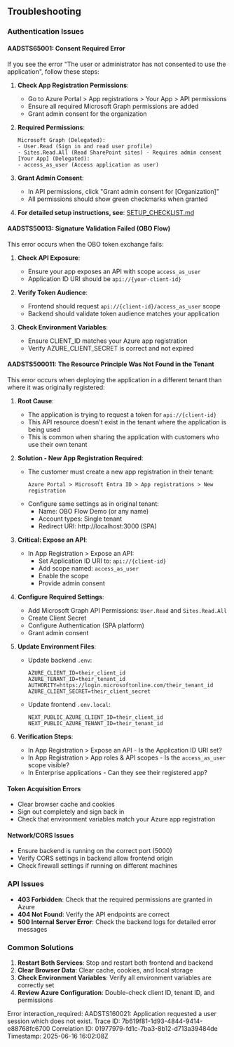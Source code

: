 ## Troubleshooting

### Authentication Issues

#### AADSTS65001: Consent Required Error
If you see the error "The user or administrator has not consented to use the application", follow these steps:

1. **Check App Registration Permissions**:
   - Go to Azure Portal > App registrations > Your App > API permissions
   - Ensure all required Microsoft Graph permissions are added
   - Grant admin consent for the organization

2. **Required Permissions**:
   ```
   Microsoft Graph (Delegated):
   - User.Read (Sign in and read user profile)
   - Sites.Read.All (Read SharePoint sites) - Requires admin consent
   [Your App] (Delegated):
   - access_as_user (Access application as user)
   ```

3. **Grant Admin Consent**:
   - In API permissions, click "Grant admin consent for [Organization]"
   - All permissions should show green checkmarks when granted

4. **For detailed setup instructions, see**: [SETUP_CHECKLIST.md](./SETUP_CHECKLIST.md)

#### AADSTS50013: Signature Validation Failed (OBO Flow)
This error occurs when the OBO token exchange fails:

1. **Check API Exposure**:
   - Ensure your app exposes an API with scope `access_as_user`
   - Application ID URI should be `api://{your-client-id}`

2. **Verify Token Audience**:
   - Frontend should request `api://{client-id}/access_as_user` scope
   - Backend should validate token audience matches your application

3. **Check Environment Variables**:
   - Ensure CLIENT_ID matches your Azure app registration
   - Verify AZURE_CLIENT_SECRET is correct and not expired

#### AADSTS500011: The Resource Principle Was Not Found in the Tenant
This error occurs when deploying the application in a different tenant than where it was originally registered:

1. **Root Cause**:
   - The application is trying to request a token for `api://{client-id}` 
   - This API resource doesn't exist in the tenant where the application is being used
   - This is common when sharing the application with customers who use their own tenant

2. **Solution - New App Registration Required**:
   - The customer must create a new app registration in their tenant:
     ```
     Azure Portal > Microsoft Entra ID > App registrations > New registration
     ```
   - Configure same settings as in original tenant:
     - Name: OBO Flow Demo (or any name)
     - Account types: Single tenant
     - Redirect URI: http://localhost:3000 (SPA)

3. **Critical: Expose an API**:
   - In App Registration > Expose an API:
     - Set Application ID URI to: `api://{client-id}`
     - Add scope named: `access_as_user`
     - Enable the scope
     - Provide admin consent

4. **Configure Required Settings**:
   - Add Microsoft Graph API Permissions: `User.Read` and `Sites.Read.All`
   - Create Client Secret
   - Configure Authentication (SPA platform)
   - Grant admin consent

5. **Update Environment Files**:
   - Update backend `.env`: 
     ```
     AZURE_CLIENT_ID=their_client_id
     AZURE_TENANT_ID=their_tenant_id
     AUTHORITY=https://login.microsoftonline.com/their_tenant_id
     AZURE_CLIENT_SECRET=their_client_secret
     ```
   - Update frontend `.env.local`:
     ```
     NEXT_PUBLIC_AZURE_CLIENT_ID=their_client_id
     NEXT_PUBLIC_AZURE_TENANT_ID=their_tenant_id
     ```

6. **Verification Steps**:
   - In App Registration > Expose an API - Is the Application ID URI set?
   - In App Registration > App roles & API scopes - Is the `access_as_user` scope visible?
   - In Enterprise applications - Can they see their registered app?

#### Token Acquisition Errors
- Clear browser cache and cookies
- Sign out completely and sign back in
- Check that environment variables match your Azure app registration

#### Network/CORS Issues
- Ensure backend is running on the correct port (5000)
- Verify CORS settings in backend allow frontend origin
- Check firewall settings if running on different machines

### API Issues
- **403 Forbidden**: Check that the required permissions are granted in Azure
- **404 Not Found**: Verify the API endpoints are correct
- **500 Internal Server Error**: Check the backend logs for detailed error messages

### Common Solutions
1. **Restart Both Services**: Stop and restart both frontend and backend
2. **Clear Browser Data**: Clear cache, cookies, and local storage
3. **Check Environment Variables**: Verify all environment variables are correctly set
4. **Review Azure Configuration**: Double-check client ID, tenant ID, and permissions

Error
interaction_required: AADSTS160021: Application requested a user session which does not exist. Trace ID: 7b619f81-1d93-4844-9414-e88768fc6700 Correlation ID: 01977979-fd1c-7ba3-8b12-d713a39484de Timestamp: 2025-06-16 16:02:08Z


